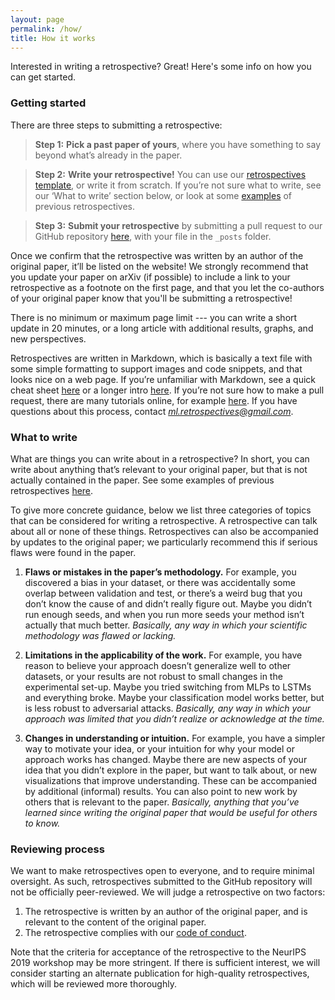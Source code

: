 ```yaml
---
layout: page
permalink: /how/
title: How it works
---
```


Interested in writing a retrospective? Great! Here's some info on how you can get started. 

### Getting started

There are three steps to submitting a retrospective:

>**Step 1:**  **Pick a past paper of yours**, where you have something to say beyond what’s already in the paper. 

>**Step 2:**  **Write your retrospective!** You can use our [retrospectives template](https://github.com/ml-retrospectives/retrospectives/blob/master/_posts/2099-01-01-retro-template.md), or write it from scratch. If you’re not sure what to write, see our ‘What to write’ section below, or look at some [examples](https://ml-retrospectives.github.io/published_retrospectives/index.html) of previous retrospectives. 

>**Step 3:**  **Submit your retrospective** by submitting a pull request to our GitHub repository [here](https://github.com/ml-retrospectives/retrospectives), with your file in the `_posts` folder. 

Once we confirm that the retrospective was written by an author of the original paper, it’ll be listed on the website! We strongly recommend that you update your paper on arXiv (if possible) to include a link to your retrospective as a footnote on the first page, and that you let the co-authors of your original paper know that you'll be submitting a retrospective!  

There is no minimum or maximum page limit --- you can write a short update in 20 minutes, or a long article with additional results, graphs, and new perspectives. 

Retrospectives are written in Markdown, which is basically a text file with some simple formatting to support  images and code snippets, and that looks nice on a web page. If you’re unfamiliar with Markdown, see a quick cheat sheet [here](https://en.support.wordpress.com/markdown-quick-reference/) or a longer intro [here](https://www.markdownguide.org/getting-started/). If you’re not sure how to make a pull request, there are many tutorials online, for example [here](https://help.github.com/en/articles/creating-a-pull-request). If you have questions about this process, contact *ml.retrospectives@gmail.com*. 


### What to write

What are things you can write about in a retrospective? In short, you can write about anything that’s relevant to your original paper, but that is not actually contained in the paper. See some examples of previous retrospectives [here](https://ml-retrospectives.github.io/published_retrospectives/index.html). 

To give more concrete guidance, below we list three categories of topics that can be considered for writing a retrospective. A retrospective can talk about all or none of these things. Retrospectives can also be accompanied by updates to the original paper; we particularly recommend this if serious flaws were found in the paper. 

1. **Flaws or mistakes in the paper’s methodology.** 
For example, you discovered a bias in your dataset, or there was accidentally some overlap between validation and test, or there’s a weird bug that you don’t know the cause of and didn’t really figure out. Maybe you didn’t run enough seeds, and when you run more seeds your method isn’t actually that much better. *Basically, any way in which your scientific methodology was flawed or lacking.* 

2. **Limitations in the applicability of the work.**
For example, you have reason to believe your approach doesn’t generalize well to other datasets, or your results are not robust to small changes in the experimental set-up. Maybe you tried switching from MLPs to LSTMs and everything broke. Maybe your classification model works better, but is less robust to adversarial attacks. *Basically, any way in which your approach was limited that you didn’t realize or acknowledge at the time.*

3. **Changes in understanding or intuition.** 
For example, you have a simpler way to motivate your idea, or your intuition for why your model or approach works has changed. Maybe there are new aspects of your idea that you didn’t explore in the paper, but want to talk about, or new visualizations that improve understanding. These can be accompanied by additional (informal) results. You can also point to new work by others that is relevant to the paper. *Basically, anything that you’ve learned since writing the original paper that would be useful for others to know.*


### Reviewing process

We want to make retrospectives open to everyone, and to require minimal oversight. As such, retrospectives submitted to the GitHub repository will not be officially peer-reviewed. We will judge a retrospective on two factors:

1. The retrospective is written by an author of the original paper, and is relevant to the content of the original paper.
2. The retrospective complies with our [code of conduct](https://ml-retrospectives.github.io/coc/).

Note that the criteria for acceptance of the retrospective to the NeurIPS 2019 workshop may be more stringent. If there is sufficient interest, we will consider starting an alternate publication for high-quality retrospectives, which will be reviewed more thoroughly. 

